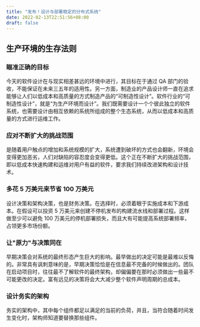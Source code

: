 ```yaml
---
title: "发布！设计与部署稳定的分布式系统"
date: 2022-02-13T22:51:56+08:00
draft: false
---
```


## 生产环境的生存法则

### 瞄准正确的目标

今天的软件设计在与现实相差甚远的环境中进行，其目标在于通过 QA 部门的验收，不能保证在未来三五年的适用性。另一方面，制造业的产品设计师一直在追求能够让人们以低成本和高质量的方式制造产品的“可制造性设计”。软件行业的“可制造性设计”，就是“为生产环境而设计”。我们既需要设计一个个彼此独立的软件系统，也需要设计由相互依赖的系统所组成的整个生态系统，从而以低成本和高质量的方式进行运维工作。

### 应对不断扩大的挑战范围

是随着用户触点的增加和系统规模的扩大，系统遭到破坏的方式也会翻新，环境会变得更加恶劣，人们对缺陷的容忍度会变得更低。这个正在不断扩大的挑战范围，即以低成本快速构建和运维对用户有益的软件，要求我们持续改进架构和设计技术。

### 多花 5 万美元来节省 100 万美元

设计决策和架构决策，也是财务决策。在选择时，必须着眼于实施成本和下游成本。在假设可以投资 5 万美元来创建不停机发布的构建流水线和部署过程。这样做至少可以避免 100 万美元的停机部署损失，而且大有可能提高系统部署频率，占领更多市场份额。

### 让"原力"与决策同在

早期决策会对系统的最终形态产生巨大的影响。最早做出的决定可能是最难以反悔的。非常具有讽刺意味的是，早期决策恰恰是在信息最不完备的时候做出的。团队在启动项目时，往往最不了解软件的最终架构，却偏偏要在那时必须做出一些最不可能更改的决定。富有远见的决策将会大大减少整个软件声明周期的总成本。

### 设计务实的架构

务实的架构中，其中每个组件都足以满足的当前的负荷，并且，当符合随着时间发生变化时，架构师知道要替换那些组件。
